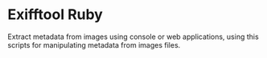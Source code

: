 # Exifftool Ruby
Extract metadata from images using console or web applications, 
using this scripts for manipulating metadata from images files.


